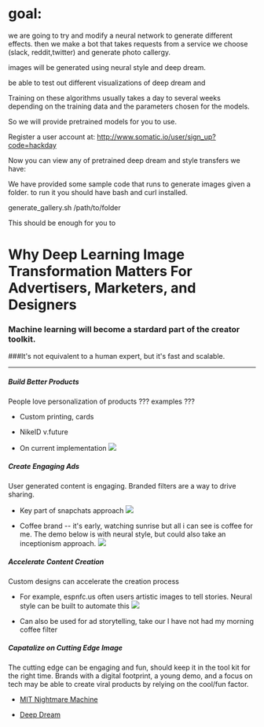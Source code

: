 # goal:

we are going to try and modify a neural network to generate different effects.  then we make a bot that takes requests from a service we choose (slack, reddit,twitter) and generate photo callergy.  

 images will be generated using neural style and deep dream.

be able to test out different visualizations of deep dream and 


Training on these algorithms usually takes a day to several weeks depending on the training data and the parameters chosen for the models.

So we will provide pretrained models for you to use.

Register a user account at: http://www.somatic.io/user/sign_up?code=hackday 


Now you can  view any of pretrained deep dream and style transfers we have:



We have provided some sample code that runs to generate images given a folder. to run it you should have bash and curl installed.


generate_gallery.sh /path/to/folder

This should be enough for you to



# Why Deep Learning Image Transformation Matters For Advertisers, Marketers, and Designers
### Machine learning will become a stardard part of the creator toolkit. 
###It's not equivalent to a human expert, but it's fast and scalable.

***

##### Build Better Products

People love personalization of products ??? examples ???

* Custom printing, cards

* NikeID v.future

* On current implementation
![](https://d17oy1vhnax1f7.cloudfront.net/items/0G3M1D1u3w0i1k1R3w0X/Image%202016-11-15%20at%204.32.56%20PM.png?v=2d9bdc72)



##### Create Engaging Ads 

User generated content is engaging. Branded filters are a way to drive sharing.

* Key part of snapchats approach
![](https://d17oy1vhnax1f7.cloudfront.net/items/3X1M390k0L0Q1S1h1M1e/Image%202016-11-15%20at%204.27.42%20PM.png?v=f85a7e80)

* Coffee brand -- it's early, watching sunrise but all i can see is coffee for me. The demo below is with neural style, but could also take an inceptionism approach.
![](https://d17oy1vhnax1f7.cloudfront.net/items/1Y112d2J1e203W1r3r0i/Image%202016-11-15%20at%204.14.03%20PM.png?v=23bae0c3)



##### Accelerate Content Creation

Custom designs can accelerate the creation process

* For example, espnfc.us often users artistic images to tell stories. Neural style can be built to automate this
![](https://d17oy1vhnax1f7.cloudfront.net/items/0E0k3b2S3U0J2t0v2V1q/Image%202016-11-15%20at%203.58.56%20PM.png?v=bc63df79)

* Can also be used for ad storytelling, take our I have not had my morning coffee filter



##### Capatalize on Cutting Edge Image

The cutting edge can be engaging and fun, should keep it in the tool kit for the right time. Brands with a digital footprint, a young demo, and a focus on tech may be able to create viral products by relying on the cool/fun factor.

* [MIT Nightmare Machine](http://nightmare.mit.edu/)

* [Deep Dream](https://github.com/google/deepdream)
